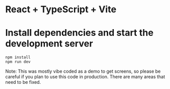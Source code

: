 # React + TypeScript + Vite

# Install dependencies and start the development server
```npm install```<br/>
```npm run dev```

Note: This was mostly vibe coded as a demo to get screens, so please be careful if you plan to use this code in production. There are many areas that need to be fixed.

